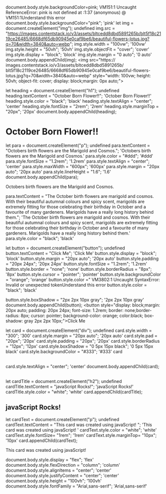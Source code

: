 document.body.style.backgroundColor=pink;
VM151:1 Uncaught ReferenceError: pink is not defined
    at <anonymous>:1:37
(anonymous) @ VM151:1Understand this error
document.body.style.backgroundColor="pink";
'pink'
let img = document.createElement("img");
undefined
img.src = "https://images.contentstack.io/v3/assets/bltcedd8dbd5891265b/blt5f18c2119ce26485/6668df65db90945e0caf9be6/beautiful-flowers-lotus.jpg?q=70&width=3840&auto=webp";
img.style.width = "100vw";
'100vw'
img.style.height = "50vh";
'50vh'
img.style.objectFit = "cover";
'cover'
img.style.display = "block";
'block'
img.style.margin = "0 auto";
'0 auto'
document.body.appendChild(img);
<img src=​"https:​/​/​images.contentstack.io/​v3/​assets/​bltcedd8dbd5891265b/​blt5f18c2119ce26485/​6668df65db90945e0caf9be6/​beautiful-flowers-lotus.jpg?q=70&width=3840&auto=webp" style=​"width:​ 100vw;​ height:​ 50vh;​ object-fit:​ cover;​ display:​ block;​ margin:​ 0px auto;​">​


let heading = document.createElement("h1");
undefined
heading.textContent = "October Born Flower!!";
'October Born Flower!!'
heading.style.color = "black";
'black'
heading.style.textAlign = "center";
'center'
heading.style.fontSize = "2rem";
'2rem'
heading.style.marginTop = "20px";
'20px'
document.body.appendChild(heading);
<h1 style=​"color:​ black;​ text-align:​ center;​ font-size:​ 2rem;​ margin-top:​ 20px;​">​October Born Flower!!​</h1>

​let para = document.createElement("p");
undefined
para.textContent = "Octobers birth flowers are the Marigold and Cosmos.";
'Octobers birth flowers are the Marigold and Cosmos.'
para.style.color = "#ddd";
'#ddd'
para.style.fontSize = "1.2rem";
'1.2rem'
para.style.textAlign = "center";
'center'
para.style.maxWidth = "600px";
'600px'
para.style.margin = "20px auto";
'20px auto'
para.style.lineHeight = "1.6";
'1.6'
document.body.appendChild(para);
<p style=​"color:​ rgb(221, 221, 221)​;​ font-size:​ 1.2rem;​ text-align:​ center;​ max-width:​ 600px;​ margin:​ 20px auto;​ line-height:​ 1.6;​">​Octobers birth flowers are the Marigold and Cosmos.​</p>​
para.textContent = "The October birth flowers are marigold and cosmos. With their beautiful autumnal colours and spicy scent, marigolds are extremely fitting for those celebrating their birthday in October and a favourite of many gardeners. Marigolds have a really long history behind them.";
'The October birth flowers are marigold and cosmos. With their beautiful autumnal colours and spicy scent, marigolds are extremely fitting for those celebrating their birthday in October and a favourite of many gardeners. Marigolds have a really long history behind them.'
para.style.color = "black";
'black'


let button = document.createElement("button");
undefined
button.textContent = "Click Me";
'Click Me'
button.style.display = "block";
'block'
button.style.margin = "20px auto";
'20px auto'
button.style.padding = "20px 24px";
'20px 24px'
button.style.fontSize = "1.2rem";
'1.2rem'
button.style.border = "none";
'none'
button.style.borderRadius = "8px";
'8px'
button.style.cursor = "pointer";
'pointer'
button.style.backgroundColor = "orange";
'orange'
button.style.color ="
VM3802:1 Uncaught SyntaxError: Invalid or unexpected tokenUnderstand this error
button.style.color = "black";
'black'

button.style.boxShadow = "2px 2px 10px gray";
'2px 2px 10px gray'
document.body.appendChild(button);
<button style=​"display:​ block;​ margin:​ 20px auto;​ padding:​ 20px 24px;​ font-size:​ 1.2rem;​ border:​ none;​ border-radius:​ 8px;​ cursor:​ pointer;​ background-color:​ orange;​ color:​ black;​ box-shadow:​ gray 2px 2px 10px;​">​Click Me​</button>

let card = document.createElement("div");
undefined
card.style.width = "300";
'300'
card.style.margin = "20px auto";
'20px auto'
card.style.pad = "20px";
'20px'
card.style.padding = "20px";
'20px'
card.style.borderRadius  = "12px";
'12px'
card.style.boxShadow = "0 5px 15px black";
'0 5px 15px black'
card.style.backgroundColor = "#333";
'#333'
card
<div style=​"width:​ 300px;​ margin:​ 20px auto;​ padding:​ 20px;​ border-radius:​ 12px;​ box-shadow:​ black 0px 5px 15px;​ background-color:​ rgb(51, 51, 51)​;​">​</div>​
card.style.textAlign = "center";
'center'
document.body.appendChild(card);
<div style=​"width:​ 300px;​ margin:​ 20px auto;​ padding:​ 20px;​ border-radius:​ 12px;​ box-shadow:​ black 0px 5px 15px;​ background-color:​ rgb(51, 51, 51)​;​ text-align:​ center;​">​</div>

let cardTitle = document.createElement("h2");
undefined
cardTitle.textContent = "javaScript Rocks!";
'javaScript Rocks!'
cardTitle.style.color = "white";
'white'
card.appendChild(cardTitle);
<h2 style=​"color:​ white;​">​javaScript Rocks!​</h2>

let cardText = document.createElement("p");
undefined
cardText.textContent = "This card was created using javaScript! ";
'This card was created using javaScript! '
cardText.style.color = "white";
'white'
cardText.style.fontSize= "1rem";
'1rem'
cardText.style.marginTop= "10px";
'10px'
card.appendChild(cardText);
<p style=​"color:​ white;​ font-size:​ 1rem;​ margin-top:​ 10px;​">​This card was created using javaScript! ​</p>

document.body.style.display = "flex";
'flex'
document.body.style.flexDirection = "column";
'column'
document.body.style.alignItems = "center";
'center'
document.body.style.justifyContent = "center";
'center'
document.body.style.height = "100vh";
'100vh'
document.body.style.fontFamily = "Arial,sans-serif";
'Arial,sans-serif'​​​​
